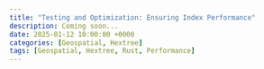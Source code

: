 ```yaml
---
title: "Testing and Optimization: Ensuring Index Performance"
description: Coming soon...
date: 2025-01-12 10:00:00 +0000
categories: [Geospatial, Hextree]
tags: [Geospatial, Hextree, Rust, Performance]
---
```

